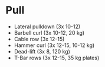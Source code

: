 # Pull
* Lateral pulldown (3x 10-12)
* Barbell curl (3x 10-12, 20 kg)
* Cable row (3x 12-15)
* Hammer curl (3x 12-15, 10-12 kg)
* Dead-lift (3x 8, 120 kg)
* T-Bar rows (3x 12-15, 35 kg plates)
